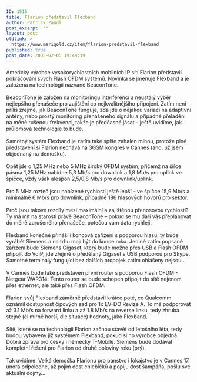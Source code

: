 ```yaml
---
ID: 1515
title: Flarion představil Flexband
author: Patrick Zandl
post_excerpt: ""
layout: post
oldlink: >
  https://www.marigold.cz/item/flarion-predstavil-flexband
published: true
post_date: 2005-02-05 19:49:19
---
```

<p>Americký výrobce vysokorychlostních mobilních IP sítí Flarion
představil pokračování svých Flash OFDM systémů. Novinka se jmenuje
Flexband a je založena na technologii nazvané BeaconTone. <br />
<br />
BeaconTone je založen na monitoringu interferencí a neustálý výběr
nejlepšího přenašeče pro zajištění co nejkvalitnějšího připojení. Zatím
není příliš zřejmé, jak BeaconTone funguje, zda jde o nějakou variaci
na adaptivní antény, nebo prostý monitoring přenášeného signálu a
případné přeladění na méně rušenou frekvenci, takže je předčasné jásat
– ještě uvidíme, jak průlomová technologie to bude. <br />
<br />
Samotný systém Flexband je zatím také spíše zahalen mlhou, protože plné
představení si Flarion nechává na 3GSM kongres v Cannes (ano, už jsem
objednaný na demošku). <br />
<br />
Opět jde o 1,25 MHz nebo 5 MHz široký OFDM systém, přičemž na šířce
pásma 1,25 MHz nabídne 5,3 Mb/s pro downlink a 1,8 Mb/s pro uplink ve
špičce, vždy však alespoň 2,5/0,8 Mb/s pro downlink/uplink. <br />
<br />
Pro 5 MHz rozteč jsou nabízené rychlosti ještě lepší – ve špičce 15,9
Mb/s a minimálně 6 Mb/s pro downlink, případně 186 hlasových hovorů pro
sektor. <br />
<br />
Proč jsou takové rozdíly mezi maximální a zajištěnou přenosovou
rychlostí? Ty má mít na starosti právě BeaconTone – pokud se mu daří
vás přeplánovat do méně zarušeného přenašeče, potečou vám data
rychleji. <br />
<br />
Flexband konečně přináší i koncová zařízení s podporou hlasu, ty bude
vyrábět Siemens a na trhu mají být do konce roku. Jediné zatím popsané
zařízení bude Siemens Gigaset, který bude možno přes USB a Flash OFDM
připojit do VoIP, jde zřejmě o předělaný Gigaset s USB podporou pro
Skype. Samotné terminály fungující bez dalších propojek zatím ohlášeny
nejsou…<br />
<br />
V Cannes bude také představen první router s podporou Flash OFDM -
Netgear WAR314. Tento router se bude schopen připojit do sítě nejenom
přes ethernet, ale také přes Flash OFDM. <br />
<br />
Flarion svůj Flexband záměrně představil krátce poté, co Qualcomm
oznámil dostupnost čipových sad pro 1x EV-DO Revize A. To má podporovat
až 3.1 Mb/s na forward linku a až 1.8 Mb/s na reverse linku, tedy
zhruba stejné (či mírně horší, dle situace) hodnoty, jako Flexband. <br />
<br />
Sítě, které se na technologii Flarion začnou stavět od letošního léta,
tedy budou vybaveny již systémem Flexband, pokud si ho výrobce objedná.
Dobrá zpráva pro český i německý T-Mobile. Siemens bude dodávat
kompletní řešení pro Flarion od druhé poloviny roku (prý).<br />
<br />
Tak uvidíme. Velká demoška Flarionu pro panstvo i lokajstvo je v Cannes
17. února odpoledne, až pojím dost chlebíčků a popiju dost šampáňa,
pošlu své aktuální dojmy…</p>
